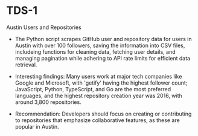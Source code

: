 # TDS-1
Austin Users and Repositories

- The Python script scrapes GitHub user and repository data for users in Austin with over 100 followers, saving the information into CSV files, includeing functions for cleaning data, fetching user details, and managing pagination while adhering to API rate limits for efficient data retrieval.

- Interesting findings: Many users work at major tech companies like Google and Microsoft, with 'getify' having the highest follower count; JavaScript, Python, TypeScript, and Go are the most preferred languages, and the highest repository creation year was 2016, with around 3,800 repositories.
  
- Recommendation: Developers should focus on creating or contributing to repositories that emphasize collaborative features, as these are popular in Austin.
